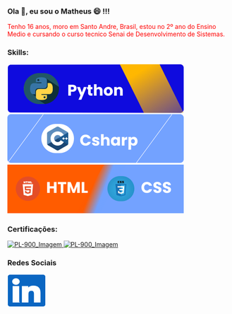 ###  Ola 👋, eu sou o Matheus 😄 !!!

<style>
  p {
    color: red;
  }
</style>

<p>Tenho 16 anos, moro em Santo Andre, Brasil, estou no 2º ano do Ensino Medio e cursando o curso tecnico Senai de Desenvolvimento de Sistemas.</p>

<h3>Skills:</h3>
<img src="https://raw.githubusercontent.com/AlbatrozPyt/Images_Readme/main/Python.png" alt="Python">
<img src="https://raw.githubusercontent.com/AlbatrozPyt/Images_Readme/main/C%23.png" alt="Csharp/C#">
<img src="https://raw.githubusercontent.com/AlbatrozPyt/Images_Readme/main/HTML_CSS.png" alt="Html&Css">

<h3>Certificações:</h3>
<a href="https://www.credly.com/badges/de519ac1-76d7-4f3f-9a0a-32a746395b6c">
  <img src="https://images.credly.com/size/680x680/images/2a6251f2-737b-4bf6-9190-d77570cc76fc/CERT-Fundamentals-Power-Platform.png" width="100px" height="100px" alt="PL-900_Imagem">
</a>

<a href="https://www.credly.com/badges/dcce296d-4fa0-476e-a266-6bc81eab4b73"> 
  <img src="https://images.credly.com/size/680x680/images/4136ced8-75d5-4afb-8677-40b6236e2672/azure-ai-fundamentals-600x600.png" width="100px" height="100px" alt="PL-900_Imagem">
</a>
 
<h3>Redes Sociais</h3>

<a href="https://www.linkedin.com/in/matheus-enrike/">
  <img src="https://raw.githubusercontent.com/AlbatrozPyt/Images_Readme/main/Linkredin.png" alt="Logo do Linkedin">
</a>

